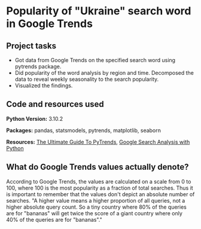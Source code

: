 # Popularity of "Ukraine" search word in Google Trends

## Project tasks

* Got data from Google Trends on the specified search word using pytrends package.
* Did popularity of the word analysis by region and time. Decomposed the data to reveal weekly seasonality to the search popularity.
* Visualized the findings.

## Code and resources used

**Python Version:** 3.10.2

**Packages:** pandas, statsmodels, pytrends, matplotlib, seaborn

**Resources:** [The Ultimate Guide To PyTrends](https://lazarinastoy.com/the-ultimate-guide-to-pytrends-google-trends-api-with-python/#interestbyregion), [Google Search Analysis with Python](https://thecleverprogrammer.com/2021/04/27/google-search-analysis-with-python/)

## What do Google Trends values actually denote?

According to Google Trends, the values are calculated on a scale from 0 to 100, where 100 is the most popularity as a fraction of total searches. Thus it is important to remember that the values don't depict an absolute number of searches. 
"A higher value means a higher proportion of all queries, not a higher absolute query count. So a tiny country where 80% of the queries are for "bananas" will get twice the score of a giant country where only 40% of the queries are for "bananas"."
